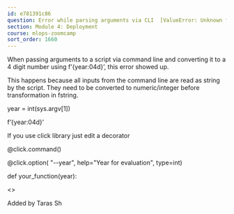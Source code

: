 ```yaml
---
id: e781391c86
question: Error while parsing arguments via CLI  [ValueError: Unknown format code 'd' for object of type 'str']
section: Module 4: Deployment
course: mlops-zoomcamp
sort_order: 1660
---
```


When passing arguments to a script via command line and converting it to a 4 digit number using f’{year:04d}’, this error showed up.

This happens because all inputs from the command line are read as string by the script. They need to be converted to numeric/integer before transformation in fstring.

year = int(sys.argv[1])

f’{year:04d}’

If you use click library just edit a decorator

@click.command()

@click.option( "--year",  help="Year for evaluation",   type=int)

def  your_function(year):

<<Your code>>

Added by Taras Sh

